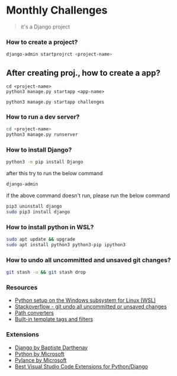 # Monthly Challenges

> it's a Django project

### How to create a project?

```bash
django-admin startprojrct <project-name>
```

## After creating proj., how to create a app?

```
cd <project-name>
python3 manage.py startapp <app-name>
```

```
python3 manage.py startapp challenges
```

### How to run a dev server?

```bash
cd <project-name>
python3 manage.py runserver
```

### How to install Django?

```bash
python3 -m pip install Django
```

after this try to run the below command

```bash
django-admin
```

if the above command doesn't run, please run the below command

```bash
pip3 uninstall django
sudo pip3 install django
```

### How to install python in WSL?

```bash
sudo apt update && upgrade
sudo apt install python3 python3-pip ipython3
```

### How to undo all uncommitted and unsaved git changes?

```bash
git stash -u && git stash drop
```


### Resources

- [Python setup on the Windows subsystem for Linux (WSL)](https://medium.com/@rhdzmota/python-development-on-the-windows-subsystem-for-linux-wsl-17a0fa1839d)
- [Stackoverflow - git undo all uncommitted or unsaved changes](https://stackoverflow.com/a/56511464/10907720)
- [Path converters](https://docs.djangoproject.com/en/3.2/topics/http/urls/#path-converters)
- [Built-in template tags and filters](https://docs.djangoproject.com/en/4.0/ref/templates/builtins/)

### Extensions

- [Django by Baptiste Darthenay](https://marketplace.visualstudio.com/items?itemName=batisteo.vscode-django)
- [Python by Microsoft](https://marketplace.visualstudio.com/items?itemName=ms-python.python)
- [Pylance by Microsoft](https://marketplace.visualstudio.com/items?itemName=ms-python.vscode-pylance)
- [Best Visual Studio Code Extensions for Python/Django](https://blog.devgenius.io/best-visual-studio-code-extensions-for-python-django-af2fdbf7198a)